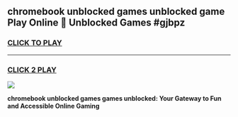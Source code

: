 
## chromebook unblocked games unblocked game Play Online 👋 Unblocked Games #gjbpz
<h3>
<a href="https://premium.freeplayer.one?title=chromebook_unblocked_games&ref=21F">CLICK TO PLAY</a></h3>
<hr>

<h3>
<a href="https://premium.freeplayer.one?title=chromebook_unblocked_games&ref=21F">CLICK 2 PLAY</a>
  
</h3>

<a href="https://premium.freeplayer.one?title=chromebook_unblocked_games&ref=21F/"><img src="https://clearcache.store/games.png"></a>


**chromebook unblocked games games unblocked: Your Gateway to Fun and Accessible Online Gaming**
